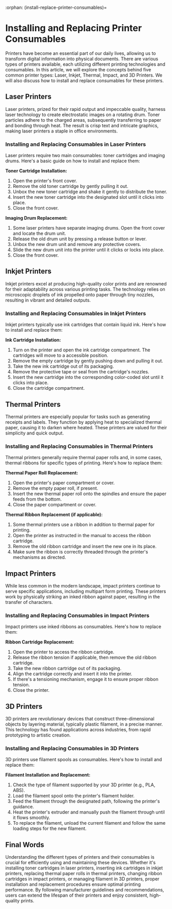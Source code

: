 :orphan:
(install-replace-printer-consumables)=

# Installing and Replacing Printer Consumables

Printers have become an essential part of our daily lives, allowing us to transform digital information into physical documents. There are various types of printers available, each utilizing different printing technologies and consumables. In this article, we will explore the concepts behind five common printer types: Laser, Inkjet, Thermal, Impact, and 3D Printers. We will also discuss how to install and replace consumables for these printers.

## Laser Printers

Laser printers, prized for their rapid output and impeccable quality, harness laser technology to create electrostatic images on a rotating drum. Toner particles adhere to the charged areas, subsequently transferring to paper and bonding through heat. The result is crisp text and intricate graphics, making laser printers a staple in office environments.

### Installing and Replacing Consumables in Laser Printers

Laser printers require two main consumables: toner cartridges and imaging drums. Here's a basic guide on how to install and replace them:

**Toner Cartridge Installation:**
   1. Open the printer's front cover.
   2. Remove the old toner cartridge by gently pulling it out.
   3. Unbox the new toner cartridge and shake it gently to distribute the toner.
   4. Insert the new toner cartridge into the designated slot until it clicks into place.
   5. Close the front cover.

**Imaging Drum Replacement:**
   1. Some laser printers have separate imaging drums. Open the front cover and locate the drum unit.
   2. Release the old drum unit by pressing a release button or lever.
   3. Unbox the new drum unit and remove any protective covers.
   4. Slide the new drum unit into the printer until it clicks or locks into place.
   5. Close the front cover.

## Inkjet Printers

Inkjet printers excel at producing high-quality color prints and are renowned for their adaptability across various printing tasks. The technology relies on microscopic droplets of ink propelled onto paper through tiny nozzles, resulting in vibrant and detailed outputs.

### Installing and Replacing Consumables in Inkjet Printers

Inkjet printers typically use ink cartridges that contain liquid ink. Here's how to install and replace them:

**Ink Cartridge Installation:**
   1. Turn on the printer and open the ink cartridge compartment. The cartridges will move to a accessible position.
   2. Remove the empty cartridge by gently pushing down and pulling it out.
   3. Take the new ink cartridge out of its packaging.
   4. Remove the protective tape or seal from the cartridge's nozzles.
   5. Insert the new cartridge into the corresponding color-coded slot until it clicks into place.
   6. Close the cartridge compartment.

## Thermal Printers

Thermal printers are especially popular for tasks such as generating receipts and labels. They function by applying heat to specialized thermal paper, causing it to darken where heated. These printers are valued for their simplicity and quick output.

### Installing and Replacing Consumables in Thermal Printers

Thermal printers generally require thermal paper rolls and, in some cases, thermal ribbons for specific types of printing. Here's how to replace them:

**Thermal Paper Roll Replacement:**
   1. Open the printer's paper compartment or cover.
   2. Remove the empty paper roll, if present.
   3. Insert the new thermal paper roll onto the spindles and ensure the paper feeds from the bottom.
   4. Close the paper compartment or cover.

**Thermal Ribbon Replacement (if applicable):**
   1. Some thermal printers use a ribbon in addition to thermal paper for printing.
   2. Open the printer as instructed in the manual to access the ribbon cartridge.
   3. Remove the old ribbon cartridge and insert the new one in its place.
   4. Make sure the ribbon is correctly threaded through the printer's mechanisms as directed.

## Impact Printers

While less common in the modern landscape, impact printers continue to serve specific applications, including multipart form printing. These printers work by physically striking an inked ribbon against paper, resulting in the transfer of characters.

### Installing and Replacing Consumables in Impact Printers

Impact printers use inked ribbons as consumables. Here's how to replace them:

**Ribbon Cartridge Replacement:**
   1. Open the printer to access the ribbon cartridge.
   2. Release the ribbon tension if applicable, then remove the old ribbon cartridge.
   3. Take the new ribbon cartridge out of its packaging.
   4. Align the cartridge correctly and insert it into the printer.
   5. If there's a tensioning mechanism, engage it to ensure proper ribbon tension.
   6. Close the printer.

## 3D Printers

3D printers are revolutionary devices that construct three-dimensional objects by layering material, typically plastic filament, in a precise manner. This technology has found applications across industries, from rapid prototyping to artistic creation.

### Installing and Replacing Consumables in 3D Printers

3D printers use filament spools as consumables. Here's how to install and replace them:

**Filament Installation and Replacement:**
   1. Check the type of filament supported by your 3D printer (e.g., PLA, ABS).
   2. Load the filament spool onto the printer's filament holder.
   3. Feed the filament through the designated path, following the printer's guidance.
   4. Heat the printer's extruder and manually push the filament through until it flows smoothly.
   5. To replace the filament, unload the current filament and follow the same loading steps for the new filament.

## Final Words

Understanding the different types of printers and their consumables is crucial for efficiently using and maintaining these devices. Whether it's installing toner cartridges in laser printers, inserting ink cartridges in inkjet printers, replacing thermal paper rolls in thermal printers, changing ribbon cartridges in impact printers, or managing filament in 3D printers, proper installation and replacement procedures ensure optimal printing performance. By following manufacturer guidelines and recommendations, users can extend the lifespan of their printers and enjoy consistent, high-quality prints.